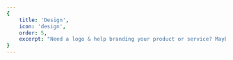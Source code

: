 ```yaml
---
{
	title: 'Design',
	icon: 'design',
	order: 5,
	excerpt: "Need a logo & help branding your product or service? Maybe you already have branding that needs a revamp or remix? Our network of industry partners has ample access to design & creative specialists who can take your brand to the next level."
}
---
```


